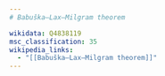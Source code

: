 ```yaml
---
# Babuška–Lax–Milgram theorem

wikidata: Q4838119
msc_classification: 35
wikipedia_links:
  - "[[Babuška–Lax–Milgram theorem]]"
---
```

